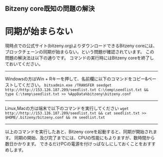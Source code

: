 ## Bitzeny core既知の問題の解決

# 同期が始まらない
現時点での公式サイト(bitzeny.org)よりダウンロードできるBitzeny coreには、ブロックチェーンの同期が始まらない。という問題が確認されています。
この問題の解決法は以下の通りです。
コマンドの実行時にはBitzeny coreを終了しておいてください。

----
Windowsの方はWin + Rキーを押して、名前欄に以下のコマンドをコピー&ペーストしてください。
`bitsadmin.exe /TRANSFER seedget http://http://153.126.187.209/seedlist.txt C:\temp\seedlist.txt && type C:\temp\seedlist.txt >> %AppData%bitzeny\bitzeny.conf`

----
Linux,Macの方は端末で以下のコマンドを実行してください
`wget http://http://153.126.187.209/seedlist.txt && cat seedlist.txt >> $HOME/.bitzeny/bitzeny.conf && rm seedlist.txt`

----

以上のコマンドを実行したあと、Bitzeny coreを起動すると、同期が開始されます。
同期の開始、及び完了までには、CPUの性能にもよりますが、数時間から数日かかります。
できるだけPCの電源を付けっぱなしにしておくことをおすすめします。

